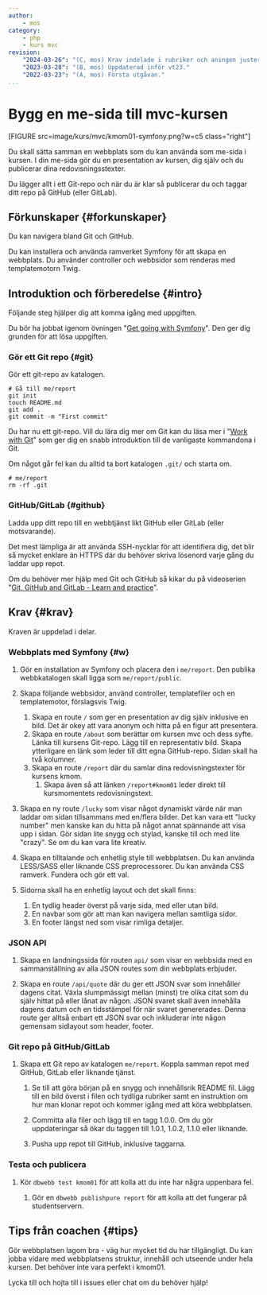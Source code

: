 ```yaml
---
author:
    - mos
category:
    - php
    - kurs mvc
revision:
    "2024-03-26": "(C, mos) Krav indelade i rubriker och aningen justerade."
    "2023-03-28": "(B, mos) Uppdaterad inför vt23."
    "2022-03-23": "(A, mos) Första utgåvan."
...
```

Bygg en me-sida till mvc-kursen
===================================

[FIGURE src=image/kurs/mvc/kmom01-symfony.png?w=c5 class="right"]

Du skall sätta samman en webbplats som du kan använda som me-sida i kursen. I din me-sida gör du en presentation av kursen, dig själv och du publicerar dina redovisningsstexter.

Du lägger allt i ett Git-repo och när du är klar så publicerar du och taggar ditt repo på GitHub (eller GitLab).

<!--more-->



Förkunskaper {#forkunskaper}
-----------------------

Du kan navigera bland Git och GitHub.

Du kan installera och använda ramverket Symfony för att skapa en webbplats. Du använder controller och webbsidor som renderas med templatemotorn Twig.



Introduktion och förberedelse {#intro}
-----------------------

Följande steg hjälper dig att komma igång med uppgiften.

Du bör ha jobbat igenom övningen "[Get going with Symfony](https://github.com/dbwebb-se/mvc/tree/main/example/symfony)". Den ger dig grunden för att lösa uppgiften.



### Gör ett Git repo {#git}

Gör ett git-repo av katalogen.

```text
# Gå till me/report
git init
touch README.md
git add .
git commit -m "First commit"
```

Du har nu ett git-repo. Vill du lära dig mer om Git kan du läsa mer i "[Work with Git](https://dbwebb-se.github.io/mvc/work-with-git)" som ger dig en snabb introduktion till de vanligaste kommandona i Git.

Om något går fel kan du alltid ta bort katalogen `.git/` och starta om.

```text
# me/report
rm -rf .git
```



### GitHub/GitLab {#github}

Ladda upp ditt repo till en webbtjänst likt GitHub eller GitLab (eller motsvarande).

Det mest lämpliga är att använda SSH-nycklar för att identifiera dig, det blir så mycket enklare än HTTPS där du behöver skriva lösenord varje gång du laddar upp repot.

Om du behöver mer hjälp med Git och GitHub så kikar du på videoserien "[Git, GitHub and GitLab - Learn and practice](https://www.youtube.com/playlist?list=PLEtyhUSKTK3iTFcdLANJq0TkKo246XAlv)".



Krav {#krav}
-----------------------

Kraven är uppdelad i delar.



### Webbplats med Symfony {#w}

1. Gör en installation av Symfony och placera den i `me/report`. Den publika webbkatalogen skall ligga som `me/report/public`.

1. Skapa följande webbsidor, använd controller, templatefiler och en templatemotor, förslagsvis Twig.

    1. Skapa en route `/` som ger en presentation av dig själv inklusive en bild. Det är okey att vara anonym och hitta på en figur att presentera.
    1. Skapa en route `/about` som berättar om kursen mvc och dess syfte. Länka till kursens Git-repo. Lägg till en representativ bild. Skapa ytterligare en länk som leder till ditt egna GitHub-repo. Sidan skall ha två kolumner.
    1. Skapa en route `/report` där du samlar dina redovisningstexter för kursens kmom.
        1. Skapa även så att länken `/report#kmom01` leder direkt till kursmomentets redovisningstext.

1. Skapa en ny route `/lucky` som visar något dynamiskt värde när man laddar om sidan tillsammans med en/flera bilder. Det kan vara ett "lucky number" men kanske kan du hitta på något annat spännande att visa upp i sidan. Gör sidan lite snygg och stylad, kanske till och med lite "crazy". Se om du kan vara lite kreativ.

1. Skapa en tilltalande och enhetlig style till webbplatsen. Du kan använda LESS/SASS eller liknande CSS preprocessorer. Du kan använda CSS ramverk. Fundera och gör ett val.

1. Sidorna skall ha en enhetlig layout och det skall finns:

    1. En tydlig header överst på varje sida, med eller utan bild.
    1. En navbar som gör att man kan navigera mellan samtliga sidor.
    1. En footer längst ned som visar rimliga detaljer.



### JSON API

1. Skapa en landningssida för routen `api/` som visar en webbsida med en sammanställning av alla JSON routes som din webbplats erbjuder.

1. Skapa en route `/api/quote` där du ger ett JSON svar som innehåller dagens citat. Växla slumpmässigt mellan (minst) tre olika citat som du själv hittat på eller lånat av någon. JSON svaret skall även innehålla dagens datum och en tidsstämpel för när svaret genererades. Denna route ger alltså enbart ett JSON svar och inkluderar inte någon gemensam sidlayout som header, footer.



### Git repo på GitHub/GitLab

1. Skapa ett Git repo av katalogen `me/report`. Koppla samman repot med GitHub, GitLab eller liknande tjänst.

    1. Se till att göra början på en snygg och innehållsrik README fil. Lägg till en bild överst i filen och tydliga rubriker samt en instruktion om hur man klonar repot och kommer igång med att köra webbplatsen.

    1. Committa alla filer och lägg till en tagg 1.0.0. Om du gör uppdateringar så ökar du taggen till 1.0.1, 1.0.2, 1.1.0 eller liknande.

    1. Pusha upp repot till GitHub, inklusive taggarna.



### Testa och publicera

1. Kör `dbwebb test kmom01` för att kolla att du inte har några uppenbara fel.

    1. Gör en `dbwebb publishpure report` för att kolla att det fungerar på studentservern.



Tips från coachen {#tips}
-----------------------

Gör webbplatsen lagom bra - väg hur mycket tid du har tillgängligt. Du kan jobba vidare med webbplatsens struktur, innehåll och utseende under hela kursen. Det behöver inte vara perfekt i kmom01.

Lycka till och hojta till i issues eller chat om du behöver hjälp!
